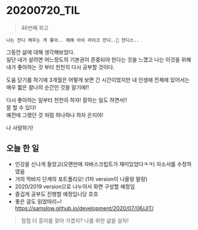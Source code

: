 # 20200720_TIL

> 46번째 회고  


```
나는 잔디 채우는 게 좋아.. 헤헤 아이 라이크 잔디..🌱 잔디스..
```

그동안 삶에 대해 생각해보았다.  
일단 내가 살려면 어느정도의 기본권이 존중되야 한다는 것을 느꼈고 나는 이것을 위해 내가 좋아하는 것 부터 천천히 다시 공부할 것이다.  

도움 닫기를 하기에 3개월은 어떻게 보면 긴 시간이었지만 내 인생에 전체에 있어서는 매우 짧은 찰나의 순간인 것을 알기에!!  

다시 좋아하는 일부터 천천히 하자! 잘하는 일도 하면서!!  
잘 할 수 있다!  
예전에 그랬던 것 처럼 하나하나 하자 은지야!  

나 사랑하기!  

## 오늘 한 일

- 인강을 신나게 들었고(오랜만에 자바스크립트가 재미있었다ㅋㅋ) 자소서를 수정하였음
- 거의 막바지 단계의 포트폴리오! (1차 version이 나올랑 말랑)
- 2020/2019 version으로 나누어서 화면 구성할 예정임
- 즐겁게 공부도 진행할 예정입니당 흐흐
- 좋은 글도 읽었따리~!  https://samslow.github.io/development/2020/07/06/JIT/

> 점점 더 흥미를 찾아 가겠지?
> 나를 위한 삶을 살자!
> 

